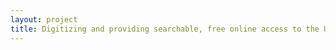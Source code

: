 ```yaml
--- 
layout: project 
title: Digitizing and providing searchable, free online access to the Union Signal, the Woman's Christian Temperance Union's national weekly newspaper, 1883-1953
---
```



